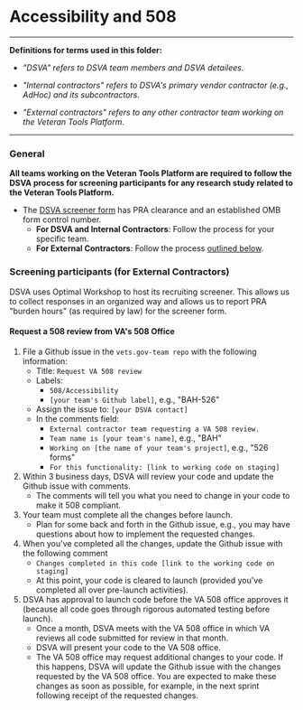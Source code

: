 # Accessibility and 508

<hr>

**Definitions for terms used in this folder:**

* *"DSVA" refers to DSVA team members and DSVA detailees.*

* *"Internal contractors" refers to DSVA's primary vendor contractor (e.g., AdHoc) and its subcontractors.*

* *"External contractors" refers to any other contractor team working on the Veteran Tools Platform.*

<hr>


### General

**All teams working on the Veteran Tools Platform are required to follow the DSVA process for screening participants for any research study related to the Veteran Tools Platform.** 

* The <a href="https://github.com/department-of-veterans-affairs/vets.gov-team/blob/master/Work%20Practices/Research/Request%20or%20Do%20Research/PRA%20and%20Recruiting/PRA/Screener%20Questionnaire%202900-0770/Digital%20Service%20User%20Screener%20Questionnaire.docx" target="_blank">DSVA screener form</a> has PRA clearance and an established OMB form control number.
  * **For DSVA and Internal Contractors**: Follow the process for your specific team.
  * **For External Contractors**: Follow the process [outlined below](#screening-participants-for-external-contractors).


### Screening participants (for External Contractors)

DSVA uses Optimal Workshop to host its recruiting screener. This allows us to collect responses in an organized way and allows us to report PRA "burden hours" (as required by law) for the screener form.


#### Request a 508 review from VA's 508 Office

1. File a Github issue in the ```vets.gov-team repo``` with the following information:
    * Title: ```Request VA 508 review```
    * Labels: 
      * ```508/Accessibility```
      * ```[your team's Github label]```, e.g., "BAH-526"
    * Assign the issue to: ```[your DSVA contact]```
    * In the comments field: 
      * ```External contractor team requesting a VA 508 review.```
      * ```Team name is [your team's name]```, e.g., "BAH"
      * ```Working on [the name of your team's project]```, e.g., "526 forms"
      * ```For this functionality: [link to working code on staging]```      
1. Within 3 business days, DSVA will review your code and update the Github issue with comments. 
    * The comments will tell you what you need to change in your code to make it 508 compliant. 
1. Your team must complete all the changes before launch. 
    * Plan for some back and forth in the Github issue, e.g., you may have questions about how to implement the requested changes.
1. When you've completed all the changes, update the Github issue with the following comment
    * ```Changes completed in this code [link to the working code on staging]```
    * At this point, your code is cleared to launch (provided you've completed all over pre-launch activities).
1. DSVA has approval to launch code before the VA 508 office approves it (because all code goes through rigorous automated testing before launch). 
    * Once a month, DSVA meets with the VA 508 office in which VA reviews all code submitted for review in that month. 
    * DSVA will present your code to the VA 508 office. 
    * The VA 508 office may request additional changes to your code. If this happens, DSVA will update the Github issue with the changes requested by the VA 508 office. You are expected to make these changes as soon as possible, for example, in the next sprint following receipt of the requested changes.

